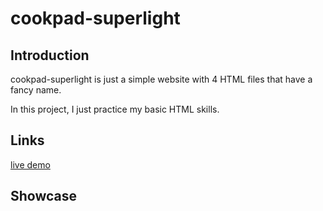 # cookpad-superlight

## Introduction
cookpad-superlight is just a simple website with 4 HTML files that have a fancy name.

In this project, I just practice my basic HTML skills.


## Links
[live demo](https://github.com)


## Showcase

